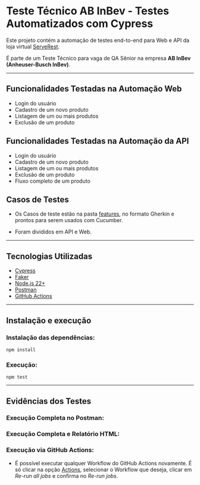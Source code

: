 # Teste Técnico AB InBev - Testes Automatizados com Cypress

Este projeto contém a automação de testes end-to-end para Web e API da loja virtual [ServeRest](https://serverest.dev/).

É parte de um Teste Técnico para vaga de QA Sênior na empresa **AB InBev (Anheuser-Busch InBev)**.

---

## Funcionalidades Testadas na Automação Web

- Login do usuário
- Cadastro de um novo produto
- Listagem de um ou mais produtos
- Exclusão de um produto

## Funcionalidades Testadas na Automação da API

- Login do usuário
- Cadastro de um novo produto
- Listagem de um ou mais produtos
- Exclusão de um produto
- Fluxo completo de um produto

## Casos de Testes

- Os Casos de teste estão na pasta [features](./features), no formato Gherkin e prontos para serem usados com Cucumber.

- Foram divididos em API e Web.

---

## Tecnologias Utilizadas

- [Cypress](https://www.cypress.io/)
- [Faker](https://fakerjs.dev/)
- [Node.js 22+](https://nodejs.org/en/download)
- [Postman](https://www.postman.com/)
- [GitHub Actions](https://github.com/features/actions)

---

## Instalação e execução

### Instalação das dependências:

```
npm install
```

### Execução:

```
npm test
```

---

## Evidências dos Testes

### Execução Completa no Postman:

### Execução Completa e Relatório HTML:

### Execução via GitHub Actions:

- É possível executar qualquer Workflow do GitHub Actions novamente. É só clicar na opção [Actions](https://github.com/paulosandim/teste-tecnico-abinbev/actions), selecionar o Workflow que deseja, clicar em _Re-run all jobs_ e confirma no _Re-run jobs_.
